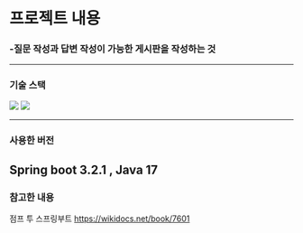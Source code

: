# 프로젝트 내용

  ### -질문 작성과 답변 작성이 가능한 게시판을 작성하는 것

  ------
  ### 기술 스택 
  <img src="https://img.shields.io/badge/SpringBoot-6DB33F?style=flat-square&logo=springboot&logoColor=white"/></a>  <img src="https://img.shields.io/badge/JavaScript-F7DF1E?style=flat-square&logo=javascript&logoColor=white"/></a>
  
  
  ------
  ### 사용한 버전
  Spring boot 3.2.1 , Java 17
  -----



### 참고한 내용
점프 투 스프링부트 https://wikidocs.net/book/7601
